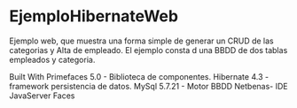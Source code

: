 # EjemploHibernateWeb
Ejemplo web, que muestra una forma simple de generar un CRUD de las categorias y Alta de empleado.
El ejemplo consta d una BBDD de dos tablas empleados y categoria.


Built With
Primefaces 5.0 - Biblioteca de componentes.
Hibernate 4.3 - framework persistencia de datos.
MySql 5.7.21 - Motor BBDD
Netbenas- IDE
JavaServer Faces
